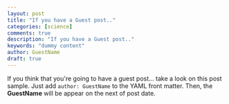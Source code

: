 ```yaml
---
layout: post
title: "If you have a Guest post.."
categories: [science]
comments: true
description: "If you have a Guest post.."
keywords: "dummy content"
author: GuestName
draft: true
---
```


If you think that you're going to have a guest post... take a look on this post sample. Just add `author: GuestName` to the YAML front matter. Then, the **GuestName** will be appear on the next of post date.
